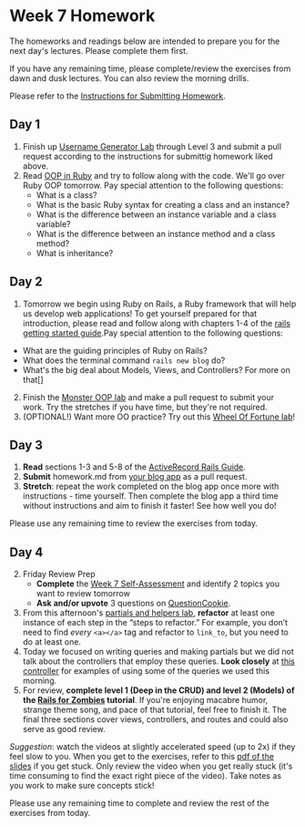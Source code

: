 # Week 7 Homework

The homeworks and readings below are intended to prepare you for the next day's lectures. Please complete them first.

If you have any remaining time, please complete/review the exercises from dawn and dusk lectures. You can also review the morning drills.

Please refer to the [Instructions for Submitting Homework](/how-to/homework-submission.md).


## Day 1


1. Finish up [Username Generator Lab](https://github.com/sf-wdi-27-28/username_generator) through Level 3 and submit a pull request according to the instructions for submittig homework liked above.
1. Read [OOP in Ruby](https://github.com/SF-WDI-LABS/shared_modules/tree/master/04-ruby-rails/ruby-oop/27/oop-reading.md) and try to follow along with the code.  We'll go over Ruby OOP tomorrow.  Pay special attention to the following questions:
   - What is a class?
   - What is the basic Ruby syntax for creating a class and an instance?
   - What is the difference between an instance variable and a class variable?
   - What is the difference between an instance method and a class method?
   - What is inheritance?


## Day 2

1. Tomorrow we begin using Ruby on Rails, a Ruby framework that will help us develop web applications! To get yourself prepared for that introduction, please read and follow along with chapters 1-4 of the [rails getting started guide](http://guides.rubyonrails.org/getting_started.html).Pay special attention to the following questions:
  * What are the guiding principles of Ruby on Rails?
  * What does the terminal command `rails new blog` do?
  * What's the big deal about Models, Views, and Controllers? For more on that[]


2. Finish the [Monster OOP lab](https://github.com/sf-wdi-27-28/monster-oop) and make a pull request to submit your work. Try the stretches if you have time, but they're not required.
3. (OPTIONAL!) Want more OO practice? Try out this [Wheel Of Fortune lab](https://github.com/sf-wdi-27-28/wheel_of_fortune)!




## Day 3

1. **Read** sections 1-3 and 5-8 of the [ActiveRecord Rails Guide](http://guides.rubyonrails.org/active_record_basics.html).
2. **Submit** homework.md from [your blog app](https://github.com/sf-wdi-27-28/rails_simple_blog) as a pull request.
3. **Stretch**: repeat the work completed on the blog app once more with instructions - time yourself. Then complete the blog app a third time without instructions and aim to finish it faster! See how well you do!

Please use any remaining time to review the exercises from today.


## Day 4

2. Friday Review Prep
    - **Complete** the [Week 7 Self-Assessment](https://docs.google.com/forms/d/1iRvM5F-4DqcsaNyI2WCBD2mXeLxlVPgUytRip_5_Iz4/viewform?edit_requested=true) and identify 2 topics you want to review tomorrow
    - **Ask and/or upvote** 3 questions on [QuestionCookie](http://www.questioncookie.com/wdi-27-28-w7-review).
1. From this afternoon's [partials and helpers lab](https://github.com/sf-wdi-27-28/rails_partials_helpers), **refactor** at least one instance of each step in the “steps to refactor.” For example, you don’t need to find *every* `<a></a>` tag and refactor to `link_to`, but you need to do at least one.
2. Today we focused on writing queries and making partials but we did not talk about the controllers that employ these queries. **Look closely** at [this controller](https://github.com/sf-wdi-27-28/fashion_conference_app/blob/solution-with-views/conference_app/app/controllers/speakers_controller.rb) for examples of using some of the queries we used this morning.
3. For review, **complete level 1 (Deep in the CRUD) and level 2 (Models) of the [Rails for Zombies](http://railsforzombies.org/) tutorial**. If you're enjoying macabre humor, strange theme song, and pace of that tutorial, feel free to finish it. The final three sections cover views, controllers, and routes and could also serve as good review.

  *Suggestion*: watch the videos at slightly accelerated speed (up to 2x) if they feel slow to you. When you get to the exercises, refer to this [pdf of the slides](https://github.com/SF-WDI-LABS/shared_modules/blob/master/homework/27/week-07/docs/Rails-For-Zombies-Slides.pdf) if you get stuck. Only review the video when you get really stuck (it's time consuming to find the exact right piece of the video). Take notes as you work to make sure concepts stick!


Please use any remaining time to complete and review the rest of the exercises from today.


<!--
## Day 5 - Weekend Homework

1. Reading
2. Weekend Lab

Please use any remaining time to review exercises/drills from the week! And don't forget to sleep!
-->
